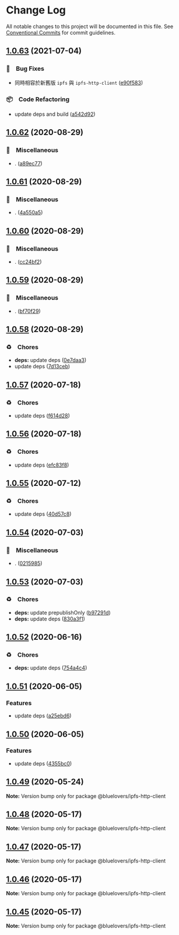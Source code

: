 # Change Log

All notable changes to this project will be documented in this file.
See [Conventional Commits](https://conventionalcommits.org) for commit guidelines.

## [1.0.63](https://github.com/bluelovers/ws-ipfs/compare/@bluelovers/ipfs-http-client@1.0.62...@bluelovers/ipfs-http-client@1.0.63) (2021-07-04)


### 🐛　Bug Fixes

* 同時相容於新舊版 `ipfs` 與 `ipfs-http-client` ([e90f583](https://github.com/bluelovers/ws-ipfs/commit/e90f583772b3908a8b2b9530cc9c60c10b570af8))


### 📦　Code Refactoring

* update deps and build ([a542d92](https://github.com/bluelovers/ws-ipfs/commit/a542d92420faef55f6879fedc07d563f21db03a7))





## [1.0.62](https://github.com/bluelovers/ws-ipfs/compare/@bluelovers/ipfs-http-client@1.0.61...@bluelovers/ipfs-http-client@1.0.62) (2020-08-29)


### 🔖　Miscellaneous

* . ([a89ec77](https://github.com/bluelovers/ws-ipfs/commit/a89ec77c79a26768acfede82c769a6a792eee25b))





## [1.0.61](https://github.com/bluelovers/ws-ipfs/compare/@bluelovers/ipfs-http-client@1.0.60...@bluelovers/ipfs-http-client@1.0.61) (2020-08-29)


### 🔖　Miscellaneous

* . ([4a550a5](https://github.com/bluelovers/ws-ipfs/commit/4a550a55ccd04d245d5935914d091a879986a8f2))





## [1.0.60](https://github.com/bluelovers/ws-ipfs/compare/@bluelovers/ipfs-http-client@1.0.59...@bluelovers/ipfs-http-client@1.0.60) (2020-08-29)


### 🔖　Miscellaneous

* . ([cc24bf2](https://github.com/bluelovers/ws-ipfs/commit/cc24bf22e5f25f217df7c54b8671a476e5da575d))





## [1.0.59](https://github.com/bluelovers/ws-ipfs/compare/@bluelovers/ipfs-http-client@1.0.58...@bluelovers/ipfs-http-client@1.0.59) (2020-08-29)


### 🔖　Miscellaneous

* . ([bf70f29](https://github.com/bluelovers/ws-ipfs/commit/bf70f298426c11645d5343255656fa72e0cae844))





## [1.0.58](https://github.com/bluelovers/ws-ipfs/compare/@bluelovers/ipfs-http-client@1.0.57...@bluelovers/ipfs-http-client@1.0.58) (2020-08-29)


### ♻️　Chores

* **deps:** update deps ([0e7daa3](https://github.com/bluelovers/ws-ipfs/commit/0e7daa377053512cbdae9752a96ee6d9abf0b9dd))
* update deps ([7d13ceb](https://github.com/bluelovers/ws-ipfs/commit/7d13cebfde55dff62632755bfbec0af492495dc7))





## [1.0.57](https://github.com/bluelovers/ws-ipfs/compare/@bluelovers/ipfs-http-client@1.0.56...@bluelovers/ipfs-http-client@1.0.57) (2020-07-18)


### ♻️　Chores

* update deps ([f614d28](https://github.com/bluelovers/ws-ipfs/commit/f614d282b63f93b9d2a3f5755aee5d9073212bbf))





## [1.0.56](https://github.com/bluelovers/ws-ipfs/compare/@bluelovers/ipfs-http-client@1.0.55...@bluelovers/ipfs-http-client@1.0.56) (2020-07-18)


### ♻️　Chores

* update deps ([efc83f8](https://github.com/bluelovers/ws-ipfs/commit/efc83f8b311e2b26d11d4db87a94943c4067d25a))





## [1.0.55](https://github.com/bluelovers/ws-ipfs/compare/@bluelovers/ipfs-http-client@1.0.54...@bluelovers/ipfs-http-client@1.0.55) (2020-07-12)


### ♻️　Chores

* update deps ([40d57c8](https://github.com/bluelovers/ws-ipfs/commit/40d57c83e126c495aaf515ca8ac8cd02db848fc0))





## [1.0.54](https://github.com/bluelovers/ws-ipfs/compare/@bluelovers/ipfs-http-client@1.0.53...@bluelovers/ipfs-http-client@1.0.54) (2020-07-03)


### 🔖　Miscellaneous

* . ([0215985](https://github.com/bluelovers/ws-ipfs/commit/02159857809e29f3a2476a54e13ab1b8a7191433))





## [1.0.53](https://github.com/bluelovers/ws-ipfs/compare/@bluelovers/ipfs-http-client@1.0.52...@bluelovers/ipfs-http-client@1.0.53) (2020-07-03)


### ♻️　Chores

* **deps:** update prepublishOnly ([b97291d](https://github.com/bluelovers/ws-ipfs/commit/b97291d25341f48482aaae290d4b78375e57cbd2))
* **deps:** update deps ([830a3f1](https://github.com/bluelovers/ws-ipfs/commit/830a3f1f306a3045fa421f023ae1f0024836ef6b))





## [1.0.52](https://github.com/bluelovers/ws-ipfs/compare/@bluelovers/ipfs-http-client@1.0.51...@bluelovers/ipfs-http-client@1.0.52) (2020-06-16)


### ♻️　Chores

* **deps:**  update deps ([754a4c4](https://github.com/bluelovers/ws-ipfs/commit/754a4c4a714d3d256500b319473ce610f876b442))





## [1.0.51](https://github.com/bluelovers/ws-ipfs/compare/@bluelovers/ipfs-http-client@1.0.50...@bluelovers/ipfs-http-client@1.0.51) (2020-06-05)


### Features

* update deps ([a25ebd6](https://github.com/bluelovers/ws-ipfs/commit/a25ebd688ccfd54f164b3ff89cf6cdb2e7f6e478))





## [1.0.50](https://github.com/bluelovers/ws-ipfs/compare/@bluelovers/ipfs-http-client@1.0.49...@bluelovers/ipfs-http-client@1.0.50) (2020-06-05)


### Features

* update deps ([4355bc0](https://github.com/bluelovers/ws-ipfs/commit/4355bc0161fa03725b7455cee33ac834a99b7cd9))





## [1.0.49](https://github.com/bluelovers/ws-ipfs/compare/@bluelovers/ipfs-http-client@1.0.48...@bluelovers/ipfs-http-client@1.0.49) (2020-05-24)

**Note:** Version bump only for package @bluelovers/ipfs-http-client





## [1.0.48](https://github.com/bluelovers/ws-ipfs/compare/@bluelovers/ipfs-http-client@1.0.47...@bluelovers/ipfs-http-client@1.0.48) (2020-05-17)

**Note:** Version bump only for package @bluelovers/ipfs-http-client





## [1.0.47](https://github.com/bluelovers/ws-ipfs/compare/@bluelovers/ipfs-http-client@1.0.46...@bluelovers/ipfs-http-client@1.0.47) (2020-05-17)

**Note:** Version bump only for package @bluelovers/ipfs-http-client





## [1.0.46](https://github.com/bluelovers/ws-ipfs/compare/@bluelovers/ipfs-http-client@1.0.45...@bluelovers/ipfs-http-client@1.0.46) (2020-05-17)

**Note:** Version bump only for package @bluelovers/ipfs-http-client





## [1.0.45](https://github.com/bluelovers/ws-ipfs/compare/@bluelovers/ipfs-http-client@1.0.44...@bluelovers/ipfs-http-client@1.0.45) (2020-05-17)

**Note:** Version bump only for package @bluelovers/ipfs-http-client
